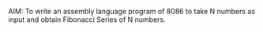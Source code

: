 AIM: To write an assembly language program of 8086 to take N numbers as input and obtain Fibonacci Series of N numbers.

